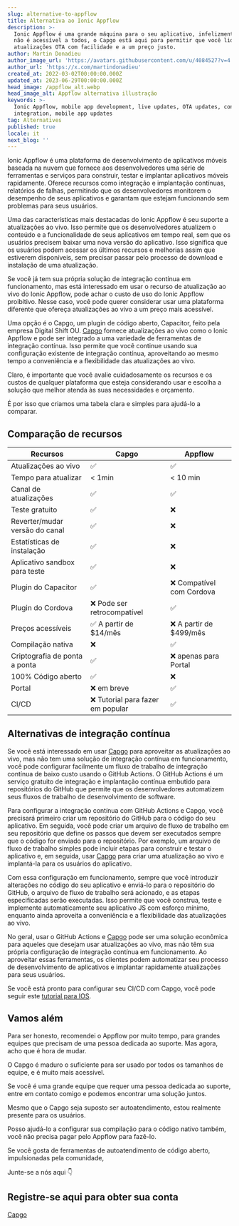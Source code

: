 ```yaml
---
slug: alternative-to-appflow
title: Alternativa ao Ionic Appflow
description: >-
  Ionic Appflow é uma grande máquina para o seu aplicativo, infelizmente o preço
  não é acessível a todos, o Capgo está aqui para permitir que você lidere
  atualizações OTA com facilidade e a um preço justo.
author: Martin Donadieu
author_image_url: 'https://avatars.githubusercontent.com/u/4084527?v=4'
author_url: 'https://x.com/martindonadieu'
created_at: 2022-03-02T00:00:00.000Z
updated_at: 2023-06-29T00:00:00.000Z
head_image: /appflow_alt.webp
head_image_alt: Appflow alternativa illustração
keywords: >-
  Ionic Appflow, mobile app development, live updates, OTA updates, continuous
  integration, mobile app updates
tag: Alternatives
published: true
locale: it
next_blog: ''
---
```

Ionic Appflow é uma plataforma de desenvolvimento de aplicativos móveis baseada na nuvem que fornece aos desenvolvedores uma série de ferramentas e serviços para construir, testar e implantar aplicativos móveis rapidamente. Oferece recursos como integração e implantação contínuas, relatórios de falhas, permitindo que os desenvolvedores monitorem o desempenho de seus aplicativos e garantam que estejam funcionando sem problemas para seus usuários.

Uma das características mais destacadas do Ionic Appflow é seu suporte a atualizações ao vivo. Isso permite que os desenvolvedores atualizem o conteúdo e a funcionalidade de seus aplicativos em tempo real, sem que os usuários precisem baixar uma nova versão do aplicativo. Isso significa que os usuários podem acessar os últimos recursos e melhorias assim que estiverem disponíveis, sem precisar passar pelo processo de download e instalação de uma atualização.

Se você já tem sua própria solução de integração contínua em funcionamento, mas está interessado em usar o recurso de atualização ao vivo do Ionic Appflow, pode achar o custo de uso do Ionic Appflow proibitivo. Nesse caso, você pode querer considerar usar uma plataforma diferente que ofereça atualizações ao vivo a um preço mais acessível.

Uma opção é o Capgo, um plugin de código aberto, Capacitor, feito pela empresa Digital Shift OU. [Capgo](/register/) fornece atualizações ao vivo como o Ionic Appflow e pode ser integrado a uma variedade de ferramentas de integração contínua. Isso permite que você continue usando sua configuração existente de integração contínua, aproveitando ao mesmo tempo a conveniência e a flexibilidade das atualizações ao vivo.

Claro, é importante que você avalie cuidadosamente os recursos e os custos de qualquer plataforma que esteja considerando usar e escolha a solução que melhor atenda às suas necessidades e orçamento.

É por isso que criamos uma tabela clara e simples para ajudá-lo a comparar.

## Comparação de recursos

| Recursos | Capgo | Appflow |
| --- | --- | --- |
| Atualizações ao vivo | ✅ | ✅ |
| Tempo para atualizar | < 1min | < 10 min |
| Canal de atualizações | ✅ | ✅ |
| Teste gratuito | ✅ | ❌ |
| Reverter/mudar versão do canal | ✅ | ❌ |
| Estatísticas de instalação | ✅ | ❌ |
| Aplicativo sandbox para teste | ✅ | ❌ |
| Plugin do Capacitor | ✅ | ❌ Compatível com Cordova |
| Plugin do Cordova | ❌ Pode ser retrocompatível | ✅ |
| Preços acessíveis | ✅ A partir de $14/mês | ❌ A partir de $499/mês |
| Compilação nativa | ❌ | ✅ |
| Criptografia de ponta a ponta | ✅ | ❌ apenas para Portal |
| 100% Código aberto | ✅ | ❌ |
| Portal | ❌ em breve | ✅ |
| CI/CD | ❌ Tutorial para fazer em popular | ✅ |

## Alternativas de integração contínua

Se você está interessado em usar [Capgo](https://capgo.app/pricing/) para aproveitar as atualizações ao vivo, mas não tem uma solução de integração contínua em funcionamento, você pode configurar facilmente um fluxo de trabalho de integração contínua de baixo custo usando o GitHub Actions. O GitHub Actions é um serviço gratuito de integração e implantação contínua embutido para repositórios do GitHub que permite que os desenvolvedores automatizem seus fluxos de trabalho de desenvolvimento de software.

Para configurar a integração contínua com GitHub Actions e Capgo, você precisará primeiro criar um repositório do GitHub para o código do seu aplicativo. Em seguida, você pode criar um arquivo de fluxo de trabalho em seu repositório que define os passos que devem ser executados sempre que o código for enviado para o repositório. Por exemplo, um arquivo de fluxo de trabalho simples pode incluir etapas para construir e testar o aplicativo e, em seguida, usar [Capgo](/register/) para criar uma atualização ao vivo e implantá-la para os usuários do aplicativo.

Com essa configuração em funcionamento, sempre que você introduzir alterações no código do seu aplicativo e enviá-lo para o repositório do GitHub, o arquivo de fluxo de trabalho será acionado, e as etapas especificadas serão executadas. Isso permite que você construa, teste e implemente automaticamente seu aplicativo JS com esforço mínimo, enquanto ainda aproveita a conveniência e a flexibilidade das atualizações ao vivo.

No geral, usar o GitHub Actions e [Capgo](/register/) pode ser uma solução econômica para aqueles que desejam usar atualizações ao vivo, mas não têm sua própria configuração de integração contínua em funcionamento. Ao aproveitar essas ferramentas, os clientes podem automatizar seu processo de desenvolvimento de aplicativos e implantar rapidamente atualizações para seus usuários.

Se você está pronto para configurar seu CI/CD com Capgo, você pode seguir este [tutorial para IOS](https://capgo.app/blog/automatic-capacitor-android-build-github-action/).

## Vamos além

Para ser honesto, recomendei o Appflow por muito tempo, para grandes equipes que precisam de uma pessoa dedicada ao suporte. 
Mas agora, acho que é hora de mudar.

O Capgo é maduro o suficiente para ser usado por todos os tamanhos de equipe, e é muito mais acessível.

Se você é uma grande equipe que requer uma pessoa dedicada ao suporte, entre em contato comigo e podemos encontrar uma solução juntos.

Mesmo que o Capgo seja suposto ser autoatendimento, estou realmente presente para os usuários.

Posso ajudá-lo a configurar sua compilação para o código nativo também, você não precisa pagar pelo Appflow para fazê-lo.

Se você gosta de ferramentas de autoatendimento de código aberto, impulsionadas pela comunidade,

Junte-se a nós aqui 👇

## Registre-se aqui para obter sua conta

[Capgo](/register/)
